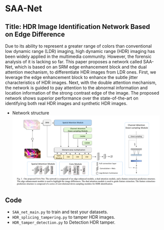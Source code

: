 # SAA-Net

## Title: HDR Image Identification Network Based on Edge Difference

Due to its ability to represent a greater range of colors than conventional low dynamic range (LDR) imaging, high dynamic range (HDR) imaging has been widely applied in the multimedia community. However, the forensic analysis of it is lacking so far. This paper proposes a network called SAA-Net, which is based on an SRM edge enhancement block and the dual attention mechanism, to differentiate HDR images from LDR ones. First, we leverage the edge enhancement block to enhance the subtle jitter characteristics of HDR images. Next, with the double attention mechanism, the network is guided to pay attention to the abnormal information and location information of the strong contrast edge of the image. The proposed network shows superior performance over the state-of-the-art on identifying both real HDR images and synthetic HDR images.

- Network structure
  ![](https://github.com/yrs97/SAA-Net/blob/main/image/SAA-Net.png)

## Code
  - `SAA_net_main.py` to train and test your datasets.
  - `HDR_splicing_tampering.py` to tamper HDR images.
  - `HDR_tamper_detection.py` to Detection HDR tamper.
